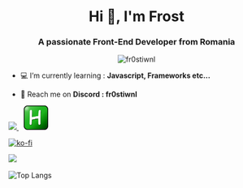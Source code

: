 <h1 align="center">Hi 👋, I'm Frost</h1>
<h3 align="center">A passionate Front-End Developer from Romania</h3>

<p align="center"> <img src="https://komarev.com/ghpvc/?username=fr0stiwnl&label=Profile%20views&color=0e75b6&style=flat" alt="fr0stiwnl" /> </p>

- 💻 I’m currently learning : **Javascript, Frameworks etc...**

- 🐧 Reach me on **Discord : fr0stiwnl**

<p align="left">
  <a href="https://skillicons.dev">
    <img src="https://skillicons.dev/icons?i=html,css,js,react,bootstrap,python,typescript,git,linux&perline=5" />
      <img src="https://raw.githubusercontent.com/Ixiko/AHK-Forum/master/images/AHK%20main%20icon.png" alt="ahk" width="48" height="48" style="margin-left: 10px;"/>
  </a>
</p>


















[![ko-fi](https://ko-fi.com/img/githubbutton_sm.svg)](https://ko-fi.com/G2G8VK335)

<picture>
  <source
    srcset="https://github-readme-stats.vercel.app/api?username=fr0st-iwnl&show_icons=true&theme=tokyonight"
    media="(prefers-color-scheme: dark)"
  />
  <source
    srcset="https://github-readme-stats.vercel.app/api?username=fr0st-iwnl&show_icons=true"
    media="(prefers-color-scheme: light), (prefers-color-scheme: no-preference)"
  />
  <img src="https://github-readme-stats.vercel.app/api?username=fr0st-iwnl&show_icons=true" />
</picture>

![Top Langs](https://github-readme-stats.vercel.app/api/top-langs/?username=fr0st-iwnl&bg_color=1a1b27)
